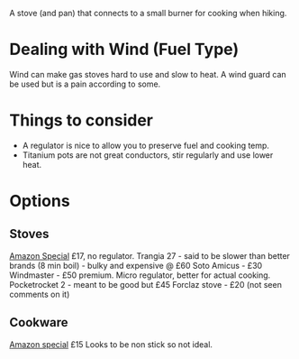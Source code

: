 A stove (and pan) that connects to a small burner for cooking when hiking.

# Dealing with Wind (Fuel Type)
Wind can make gas stoves hard to use and slow to heat. A wind guard can be used but is a pain according to some.

# Things to consider
- A regulator is nice to allow you to preserve fuel and cooking temp.
- Titanium pots are not great conductors, stir regularly and use lower heat.
# Options

## Stoves
[Amazon Special](https://www.amazon.co.uk/Ultralight-Backpacking-Camping-Titanium-BRS-3000T/dp/B083CWHB9B?source=ps-sl-shoppingads-lpcontext&ref_=fplfs&smid=A3VCFA3RUHQJOU&th=1) £17, no regulator.
Trangia 27 - said to be slower than better brands (8 min boil) - bulky and expensive @ £60
Soto Amicus - £30
Windmaster - £50 premium. Micro regulator, better for actual cooking.
Pocketrocket 2 - meant to be good but £45
Forclaz stove - £20 (not seen comments on it)

## Cookware
[Amazon special](https://www.amazon.co.uk/Cozyswan-Camping-Backpacking-Cookware-Outdoor/dp/B00RYZ4R1C/ref=sr_1_2?crid=8ES6JD1CVN7I&keywords=camping+pot+set&qid=1692287723&s=instant-video&sprefix=campin+pot+set%2Cinstant-video%2C90&sr=1-2) £15 Looks to be non stick so not ideal.